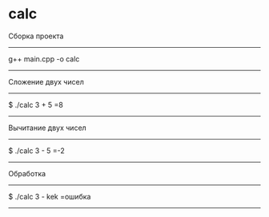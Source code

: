 # calc

Сборка проекта

***
g++ main.cpp -o calc
***

Сложение двух чисел

***
$ ./calc 3 + 5
=8
***

Вычитание двух чисел

***
$ ./calc 3 - 5
=-2
***


Обработка 

***
$ ./calc 3 - kek
=ошибка
***
